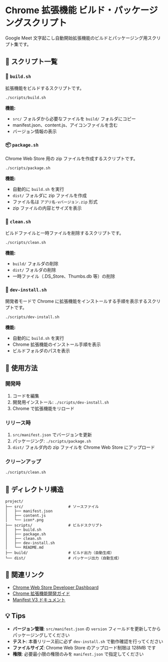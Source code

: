 # Chrome 拡張機能 ビルド・パッケージングスクリプト

Google Meet 文字起こし自動開始拡張機能のビルドとパッケージング用スクリプト集です。

## 📁 スクリプト一覧

### 🔨 `build.sh`

拡張機能をビルドするスクリプトです。

```bash
./scripts/build.sh
```

**機能:**

- `src/` フォルダから必要なファイルを `build/` フォルダにコピー
- manifest.json、content.js、アイコンファイルを含む
- バージョン情報の表示

### 📦 `package.sh`

Chrome Web Store 用の zip ファイルを作成するスクリプトです。

```bash
./scripts/package.sh
```

**機能:**

- 自動的に `build.sh` を実行
- `dist/` フォルダに zip ファイルを作成
- ファイル名は `アプリ名-vバージョン.zip` 形式
- zip ファイルの内容とサイズを表示

### 🧹 `clean.sh`

ビルドファイルと一時ファイルを削除するスクリプトです。

```bash
./scripts/clean.sh
```

**機能:**

- `build/` フォルダの削除
- `dist/` フォルダの削除
- 一時ファイル（.DS_Store、Thumbs.db 等）の削除

### 🔧 `dev-install.sh`

開発者モードで Chrome に拡張機能をインストールする手順を表示するスクリプトです。

```bash
./scripts/dev-install.sh
```

**機能:**

- 自動的に `build.sh` を実行
- Chrome 拡張機能のインストール手順を表示
- ビルドフォルダのパスを表示

## 🚀 使用方法

### 開発時

1. コードを編集
2. 開発用インストール: `./scripts/dev-install.sh`
3. Chrome で拡張機能をリロード

### リリース時

1. `src/manifest.json` でバージョンを更新
2. パッケージング: `./scripts/package.sh`
3. `dist/` フォルダ内の zip ファイルを Chrome Web Store にアップロード

### クリーンアップ

```bash
./scripts/clean.sh
```

## 📂 ディレクトリ構造

```
project/
├── src/                    # ソースファイル
│   ├── manifest.json
│   ├── content.js
│   └── icon*.png
├── scripts/                # ビルドスクリプト
│   ├── build.sh
│   ├── package.sh
│   ├── clean.sh
│   ├── dev-install.sh
│   └── README.md
├── build/                  # ビルド出力（自動生成）
└── dist/                   # パッケージ出力（自動生成）
```

## 🔗 関連リンク

- [Chrome Web Store Developer Dashboard](https://chrome.google.com/webstore/devconsole)
- [Chrome 拡張機能開発ガイド](https://developer.chrome.com/docs/extensions/)
- [Manifest V3 ドキュメント](https://developer.chrome.com/docs/extensions/mv3/)

## 💡 Tips

- **バージョン管理**: `src/manifest.json` の `version` フィールドを更新してからパッケージングしてください
- **テスト**: 本番リリース前に必ず `dev-install.sh` で動作確認を行ってください
- **ファイルサイズ**: Chrome Web Store のアップロード制限は 128MB です
- **権限**: 必要最小限の権限のみを `manifest.json` で指定してください
